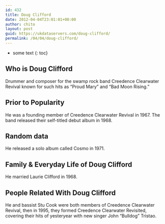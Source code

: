 ```yaml
---
id: 432
title: Doug Clifford
date: 2012-04-04T23:01:01+00:00
author: chito
layout: post
guid: https://ukdataservers.com/doug-clifford/
permalink: /04/04/doug-clifford/
---
```


* some text
{: toc}


## Who is  Doug Clifford
                  
                  
                  
Drummer and composer for the swamp rock band Creedence Clearwater Revival known for such hits as &#8220;Proud Mary&#8221; and &#8220;Bad Moon Rising.&#8221;
                  
                
                
                
## Prior to Popularity 
                  
                  
                  
He was a founding member of Creedence Clearwater Revival in 1967. The band released their self-titled debut album in 1968.
                  
                
                
                
## Random data 
                  
                  
                  
He released a solo album called Cosmo in 1971.
                  
                
                
                
## Family & Everyday Life of Doug Clifford
                  
                  
                  
He married Laurie Clifford in 1968.
                  
                
                
                
## People Related With  Doug Clifford
                  
                  
                  
He and bassist Stu Cook were both members of Creedence Clearwater Revival, then in 1995, they formed Creedence Clearwater Revisited, covering their hits of yesteryear with new singer John &#8220;Bulldog&#8221; Tristao.
                  
                
              
            
          
          
          
    
    
  
